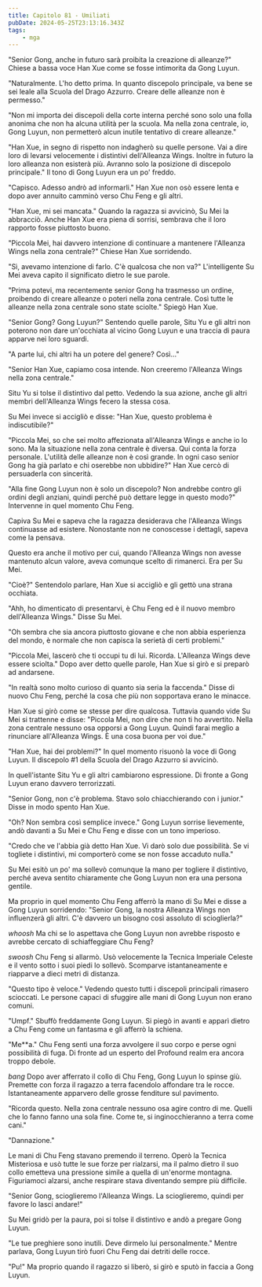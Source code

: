 ```yaml
---
title: Capitolo 81 - Umiliati
pubDate: 2024-05-25T23:13:16.343Z
tags:
    - mga
---
```



"Senior Gong, anche in futuro sarà proibita la creazione di alleanze?" Chiese a bassa voce Han Xue come se fosse intimorita da Gong Luyun.


"Naturalmente. L'ho detto prima. In quanto discepolo principale, va bene se sei leale alla Scuola del Drago Azzurro. Creare delle alleanze non è permesso."


"Non mi importa dei discepoli della corte interna perché sono solo una folla anonima che non ha alcuna utilità per la scuola. Ma nella zona centrale, io, Gong Luyun, non permetterò alcun inutile tentativo di creare alleanze."


"Han Xue, in segno di rispetto non indagherò su quelle persone. Vai a dire loro di levarsi velocemente i distintivi dell'Alleanza Wings. Inoltre in futuro la loro alleanza non esisterà più. Avranno solo la posizione di discepolo principale." Il tono di Gong Luyun era un po' freddo.


"Capisco. Adesso andrò ad informarli." Han Xue non osò essere lenta e dopo aver annuito camminò verso Chu Feng e gli altri.


"Han Xue, mi sei mancata." Quando la ragazza si avvicinò, Su Mei la abbracciò. Anche Han Xue era piena di sorrisi, sembrava che il loro rapporto fosse piuttosto buono.


"Piccola Mei, hai davvero intenzione di continuare a mantenere l'Alleanza Wings nella zona centrale?" Chiese Han Xue sorridendo.


"Sì, avevamo intenzione di farlo. C'è qualcosa che non va?" L'intelligente Su Mei aveva capito il significato dietro le sue parole.


"Prima potevi, ma recentemente senior Gong ha trasmesso un ordine, proibendo di creare alleanze o poteri nella zona centrale. Così tutte le alleanze nella zona centrale sono state sciolte." Spiegò Han Xue.


"Senior Gong? Gong Luyun?" Sentendo quelle parole, Situ Yu e gli altri non poterono non dare un'occhiata al vicino Gong Luyun e una traccia di paura apparve nei loro sguardi.


"A parte lui, chi altri ha un potere del genere? Così..."


"Senior Han Xue, capiamo cosa intende. Non creeremo l'Alleanza Wings nella zona centrale."


Situ Yu si tolse il distintivo dal petto. Vedendo la sua azione, anche gli altri membri dell'Alleanza Wings fecero la stessa cosa.


Su Mei invece si accigliò e disse: "Han Xue, questo problema è indiscutibile?"


"Piccola Mei, so che sei molto affezionata all'Alleanza Wings e anche io lo sono. Ma la situazione nella zona centrale è diversa. Qui conta la forza personale. L'utilità delle alleanze non è così grande. In ogni caso senior Gong ha già parlato e chi oserebbe non ubbidire?" Han Xue cercò di persuaderla con sincerità.


"Alla fine Gong Luyun non è solo un discepolo? Non andrebbe contro gli ordini degli anziani, quindi perché può dettare legge in questo modo?" Intervenne in quel momento Chu Feng.


Capiva Su Mei e sapeva che la ragazza desiderava che l'Alleanza Wings continuasse ad esistere. Nonostante non ne conoscesse i dettagli, sapeva come la pensava.


Questo era anche il motivo per cui, quando l'Alleanza Wings non avesse mantenuto alcun valore, aveva comunque scelto di rimanerci. Era per Su Mei.


"Cioè?" Sentendolo parlare, Han Xue si accigliò e gli gettò una strana occhiata.


"Ahh, ho dimenticato di presentarvi, è Chu Feng ed è il nuovo membro dell'Alleanza Wings." Disse Su Mei.


"Oh sembra che sia ancora piuttosto giovane e che non abbia esperienza del mondo, è normale che non capisca la serietà di certi problemi."


"Piccola Mei, lascerò che ti occupi tu di lui. Ricorda. L'Alleanza Wings deve essere sciolta." Dopo aver detto quelle parole, Han Xue si girò e si preparò ad andarsene.


"In realtà sono molto curioso di quanto sia seria la faccenda." Disse di nuovo Chu Feng, perché la cosa che più non sopportava erano le minacce.


Han Xue si girò come se stesse per dire qualcosa.
Tuttavia quando vide Su Mei si trattenne e disse: "Piccola Mei, non dire che non ti ho avvertito. Nella zona centrale nessuno osa opporsi a Gong Luyun. Quindi farai meglio a rinunciare all'Alleanza Wings. È una cosa buona per voi due."


"Han Xue, hai dei problemi?" In quel momento risuonò la voce di Gong Luyun.
Il discepolo #1 della Scuola del Drago Azzurro si avvicinò.


In quell'istante Situ Yu e gli altri cambiarono espressione. Di fronte a Gong Luyun erano davvero terrorizzati.


"Senior Gong, non c'è problema. Stavo solo chiacchierando con i junior." Disse in modo spento Han Xue.


"Oh? Non sembra così semplice invece." Gong Luyun sorrise lievemente, andò davanti a Su Mei e Chu Feng e disse con un tono imperioso.


"Credo che ve l'abbia già detto Han Xue. Vi darò solo due possibilità. Se vi togliete i distintivi, mi comporterò come se non fosse accaduto nulla."


Su Mei esitò un po' ma sollevò comunque la mano per togliere il distintivo, perché aveva sentito chiaramente che Gong Luyun non era una persona gentile.


Ma proprio in quel momento Chu Feng afferrò la mano di Su Mei e disse a Gong Luyun sorridendo: "Senior Gong, la nostra Alleanza Wings non influenzerà gli altri. C'è davvero un bisogno così assoluto di scioglierla?"


*whoosh* Ma chi se lo aspettava che Gong Luyun non avrebbe risposto e avrebbe cercato di schiaffeggiare Chu Feng?


*swoosh* Chu Feng si allarmò. Usò velocemente la Tecnica Imperiale Celeste e il vento sotto i suoi piedi lo sollevò. Scomparve istantaneamente e riapparve a dieci metri di distanza.


"Questo tipo è veloce." Vedendo questo tutti i discepoli principali rimasero scioccati. Le persone capaci di sfuggire alle mani di Gong Luyun non erano comuni.


"Umpf." Sbuffò freddamente Gong Luyun. Si piegò in avanti e apparì dietro a Chu Feng come un fantasma e gli afferrò la schiena.


"Me**a." Chu Feng sentì una forza avvolgere il suo corpo e perse ogni possibilità di fuga. Di fronte ad un esperto del Profound realm era ancora troppo debole.


*bang* Dopo aver afferrato il collo di Chu Feng, Gong Luyun lo spinse giù. Premette con forza il ragazzo a terra facendolo affondare tra le rocce. Istantaneamente apparvero delle grosse fenditure sul pavimento.


"Ricorda questo. Nella zona centrale nessuno osa agire contro di me. Quelli che lo fanno fanno una sola fine. Come te, si inginocchieranno a terra come cani."


"Dannazione."


Le mani di Chu Feng stavano premendo il terreno. Operò la Tecnica Misteriosa e usò tutte le sue forze per rialzarsi, ma il palmo dietro il suo collo emetteva una pressione simile a quella di un'enorme montagna. Figuriamoci alzarsi, anche respirare stava diventando sempre più difficile.


"Senior Gong, scioglieremo l'Alleanza Wings. La scioglieremo, quindi per favore lo lasci andare!"


Su Mei gridò per la paura, poi si tolse il distintivo e andò a pregare Gong Luyun.


"Le tue preghiere sono inutili. Deve dirmelo lui personalmente." Mentre parlava, Gong Luyun tirò fuori Chu Feng dai detriti delle rocce.


"Pu!" Ma proprio quando il ragazzo si liberò, si girò e sputò in faccia a Gong Luyun.





